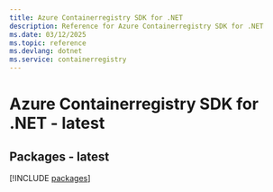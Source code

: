 ```yaml
---
title: Azure Containerregistry SDK for .NET
description: Reference for Azure Containerregistry SDK for .NET
ms.date: 03/12/2025
ms.topic: reference
ms.devlang: dotnet
ms.service: containerregistry
---
```

# Azure Containerregistry SDK for .NET - latest
## Packages - latest
[!INCLUDE [packages](containerregistry-index.md)]